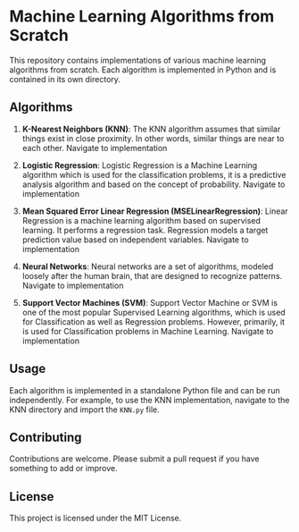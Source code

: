 # Machine Learning Algorithms from Scratch

This repository contains implementations of various machine learning algorithms from scratch. Each algorithm is implemented in Python and is contained in its own directory.

## Algorithms

1. **K-Nearest Neighbors (KNN)**: The KNN algorithm assumes that similar things exist in close proximity. In other words, similar things are near to each other. Navigate to implementation

2. **Logistic Regression**: Logistic Regression is a Machine Learning algorithm which is used for the classification problems, it is a predictive analysis algorithm and based on the concept of probability. Navigate to implementation

3. **Mean Squared Error Linear Regression (MSELinearRegression)**: Linear Regression is a machine learning algorithm based on supervised learning. It performs a regression task. Regression models a target prediction value based on independent variables. Navigate to implementation

4. **Neural Networks**: Neural networks are a set of algorithms, modeled loosely after the human brain, that are designed to recognize patterns. Navigate to implementation

5. **Support Vector Machines (SVM)**: Support Vector Machine or SVM is one of the most popular Supervised Learning algorithms, which is used for Classification as well as Regression problems. However, primarily, it is used for Classification problems in Machine Learning. Navigate to implementation

## Usage

Each algorithm is implemented in a standalone Python file and can be run independently. For example, to use the KNN implementation, navigate to the KNN directory and import the `KNN.py` file.

## Contributing

Contributions are welcome. Please submit a pull request if you have something to add or improve.

## License

This project is licensed under the MIT License.
